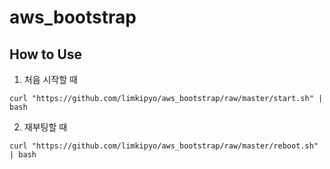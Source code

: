 # aws_bootstrap
## How to Use

1. 처음 시작할 때

```
curl "https://github.com/limkipyo/aws_bootstrap/raw/master/start.sh" | bash 
```

2. 재부팅할 때

```
curl "https://github.com/limkipyo/aws_bootstrap/raw/master/reboot.sh" | bash 
```
